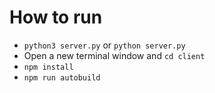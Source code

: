 # How to run

- `python3 server.py` or `python server.py`
- Open a new terminal window and `cd client`
- `npm install`
- `npm run autobuild`
